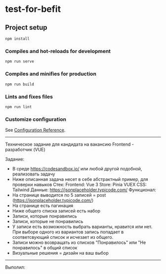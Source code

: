 # test-for-befit

## Project setup
```
npm install
```

### Compiles and hot-reloads for development
```
npm run serve
```

### Compiles and minifies for production
```
npm run build
```

### Lints and fixes files
```
npm run lint
```

### Customize configuration
See [Configuration Reference](https://cli.vuejs.org/config/).

---------
Техническое задание для кандидата на вакансию Frontend - разработчик
(VUE)

Задание:
- В среде https://codesandbox.io/ или любой другой подобной, реализовать задачу
- Ниже описанная задача несет в себе абстрактный пример, для проверки навыков
  Стек:
  Frontend: Vue 3
  Store: Pinia VUEX
  CSS: Tailwind
  Данные: https://jsonplaceholder.typicode.com/
  Функционал:
- На странице выводится по 5 записей = post (https://jsonplaceholder.typicode.com/)
- На странице есть пагинация
- Ниже общего списка записей есть набор
- Записи, которые понравились
- Записи, которые не понравились
- У записи есть возможность выбрать варианты, нравится или нет. При выборе
  одного из вариантов запись попадает в соответсвующий список и исчезает из
  общего.
- Записи можно возвращать из списков "Понравилось" или "Не понравилось" в
  общий список
- Визуальные решения = дизайн на ваш выбор
---------

Выполил: 
